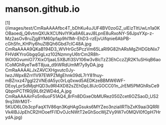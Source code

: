 # manson.github.io
[1](/images/test/CmRaAAAAfbc4T_bDhKu4uJUF4BV0zoGZ_ulEizTItUwLn1a0KOBaoedj_Q6vtmQXUkXCUNvIYlKa8A6LavJ8LpnE8uRxoNY-S6JpsYXp-z-Mz2asOv8ruZjg8YM60pfap9hl1Mr-EhD3-rzEjvUifqnie6AbPB-cGhSfn_KHPiy6huZlBQh6Gbd7cIC48A.jpg
CmRaAAAA9QKaB194D3_WVHrGc5PczVm65LaRl9G82hARsMgZHDGbNix7FHVdKYroGbgqGgLxz102NzmnyU6trCm2R8h-9iOl0GvumiO77XixO1jaaL5XBJfi3SV106w3v8lcTzZ3EhCczZjR2K1uSHiqB6aoICoMGhRyeTw8T8jua_d9iWRdUmMf7y9yDA.jpg
CmRaAAAALJxZAVCXHgvutc0Jy-IwzJWpxBZrrl1V97EWPZMgEhnk09dL7rY81huy-mBZnxz47ggl22VNEdA5yc0rLq0xwd5AEDKzeBBMW6WF-DEoyLprSdMjqHQD3u9Rl4XD82sZEhDpL8IJcGOCC01n_JrEM5PMGhRsCe9QbpnPCTfR0j9iL6t2WD4d_A.jpg
CmRaAAAAirFo5n6uoF51AQ4_8rFn8DGxeObMURez050Zcet6OZSaoD_US29rq3WrM0T-5KUD6LOb3cpFaqX1V86qn3KqHAgGsuks6MYZeo3nzialIRTbZxK9aai3QRRlVk4lBJJpEhCR2HOoefFi1DvOJcNWtT2eGhSocWjZVy9W7v0MQVl0fOpH7HrydA.jpg)
